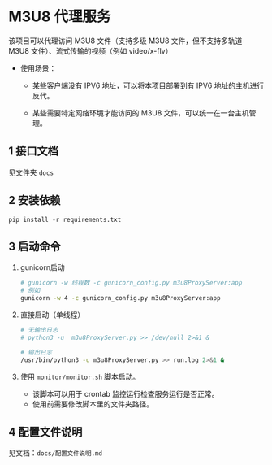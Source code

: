 # M3U8 代理服务

该项目可以代理访问 M3U8 文件（支持多级 M3U8 文件，但不支持多轨道 M3U8 文件）、流式传输的视频（例如 video/x-flv）

- 使用场景：

  - 某些客户端没有 IPV6 地址，可以将本项目部署到有 IPV6 地址的主机进行反代。

  - 某些需要特定网络环境才能访问的 M3U8 文件，可以统一在一台主机管理。

## 1 接口文档

见文件夹 `docs`

## 2 安装依赖

`pip install -r requirements.txt`

## 3 启动命令

1. gunicorn启动

   ```sh
   # gunicorn -w 线程数 -c gunicorn_config.py m3u8ProxyServer:app
   # 例如
   gunicorn -w 4 -c gunicorn_config.py m3u8ProxyServer:app
   ```

2. 直接启动（单线程）

   ```sh
   # 无输出日志
   # python3 -u  m3u8ProxyServer.py >> /dev/null 2>&1 &
   
   # 输出日志
   /usr/bin/python3 -u m3u8ProxyServer.py >> run.log 2>&1 &
   ```

3. 使用 `monitor/monitor.sh` 脚本启动。

   - 该脚本可以用于 crontab 监控运行检查服务运行是否正常。
   - 使用前需要修改脚本里的文件夹路径。

## 4 配置文件说明

见文档：`docs/配置文件说明.md`
